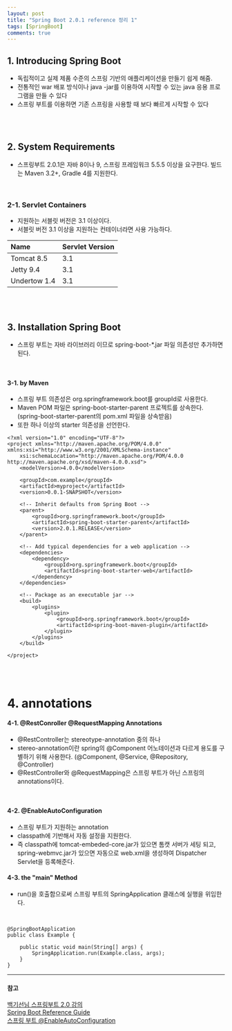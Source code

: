 ```yaml
---
layout: post
title: "Spring Boot 2.0.1 reference 정리 1"
tags: [SpringBoot]
comments: true
---
```


## 1. Introducing Spring Boot
- 독립적이고 실제 제품 수준의 스프링 기반의 애플리케이션을 만들기 쉽게 해줌.
- 전통적인 war 배포 방식이나 java \-jar를 이용하여 시작할 수 있는 java 응용 프로그램을 만들 수 있다
- 스프링 부트를 이용하면 기존 스프링을 사용할 때 보다 빠르게 시작할 수 있다

<br/><br/>

## 2. System Requirements
- 스프링부트 2.0.1은 자바 8이나 9, 스프링 프레임워크 5.5.5 이상을 요구한다. 빌드는 Maven 3.2+, Gradle 4를 지원한다.

<br/>

### 2-1. Servlet Containers
- 지원하는 서블릿 버전은 3.1 이상이다.  
- 서블릿 버전 3.1 이상을 지원하는 컨테이너라면 사용 가능하다.  

| Name | Servlet Version |
|:-----|:----|
| Tomcat 8.5 |  3.1  |
| Jetty 9.4 |  3.1  |
| Undertow 1.4 |  3.1  |

<br/><br/>

## 3. Installation Spring Boot
- 스프링 부트는 자바 라이브러리 이므로 spring\-boot\-\*.jar 파일 의존성만 추가하면 된다.

<br/>

#### 3-1. by Maven
- 스프링 부트 의존성은 org.springframework.boot를 groupId로 사용한다.
- Maven POM 파일은 spring-boot-starter-parent 프로젝트를 상속한다. (spring-boot-starter-parent의 pom.xml 파일을 상속받음)
- 또한 하나 이상의 starter 의존성을 선언한다.  

```
<?xml version="1.0" encoding="UTF-8"?>
<project xmlns="http://maven.apache.org/POM/4.0.0" xmlns:xsi="http://www.w3.org/2001/XMLSchema-instance"
	xsi:schemaLocation="http://maven.apache.org/POM/4.0.0 http://maven.apache.org/xsd/maven-4.0.0.xsd">
	<modelVersion>4.0.0</modelVersion>

	<groupId>com.example</groupId>
	<artifactId>myproject</artifactId>
	<version>0.0.1-SNAPSHOT</version>

	<!-- Inherit defaults from Spring Boot -->
	<parent>
		<groupId>org.springframework.boot</groupId>
		<artifactId>spring-boot-starter-parent</artifactId>
		<version>2.0.1.RELEASE</version>
	</parent>

	<!-- Add typical dependencies for a web application -->
	<dependencies>
		<dependency>
			<groupId>org.springframework.boot</groupId>
			<artifactId>spring-boot-starter-web</artifactId>
		</dependency>
	</dependencies>

	<!-- Package as an executable jar -->
	<build>
		<plugins>
			<plugin>
				<groupId>org.springframework.boot</groupId>
				<artifactId>spring-boot-maven-plugin</artifactId>
			</plugin>
		</plugins>
	</build>

</project>
```

<br/><br/>

# 4. annotations
#### 4-1. @RestConroller @RequestMapping Annotations
- @RestController는 stereotype-annotation 중의 하나
- stereo-annotation이란 spring의 @Component 어노테이션과 다르게 용도를 구별하기 위해 사용한다. (@Component, @Service, @Repository, @Controller)
- @RestController와 @RequestMapping은 스프링 부트가 아닌 스프링의 annotations이다.

<br/>

#### 4-2. @EnableAutoConfiguration
- 스프링 부트가 지원하는 annotation
- classpath에 기반해서 자동 설정을 지원한다.
- 즉 classpath에 tomcat-embeded-core.jar가 있으면 톰캣 서버가 세팅 되고, spring-webmvc.jar가 있으면 자동으로 web.xml을 생성하여 Dispatcher Servlet을 등록해준다.

#### 4-3. the "main" Method
- run()을 호출함으로써 스프링 부트의 SpringApplication 클래스에 실행을 위임한다.

<br/>

```
@SpringBootApplication
public class Example {

	public static void main(String[] args) {
		SpringApplication.run(Example.class, args);
	}
}

```


---
#### 참고
[백기선님 스프링부트 2.0 강의](https://www.youtube.com/watch?v=CnmTCMRTbxo&feature=youtu.be) <br/>
[Spring Boot Reference Guide](https://docs.spring.io/spring-boot/docs/current/reference/htmlsingle/) <br/>
[스프링 부트 @EnableAutoConfiguration ](https://m.blog.naver.com/PostView.nhn?blogId=sm_woo&logNo=70184311654&proxyReferer=https%3A%2F%2Fwww.google.co.kr%2F)
